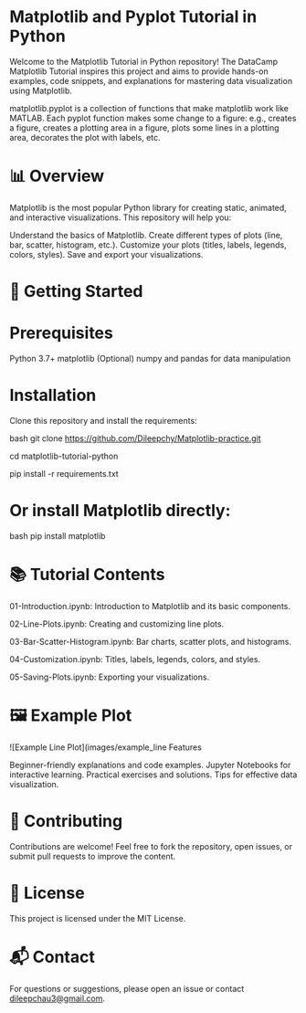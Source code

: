 # Matplotlib and Pyplot Tutorial in Python

Welcome to the Matplotlib Tutorial in Python repository!
The DataCamp Matplotlib Tutorial inspires this project and aims to provide hands-on examples, code snippets, and explanations for mastering data visualization using Matplotlib.

matplotlib.pyplot is a collection of functions that make matplotlib work like MATLAB. Each pyplot function makes some change to a figure: e.g., creates a figure, creates a plotting area in a figure, plots some lines in a plotting area, decorates the plot with labels, etc.

# 📊 Overview

Matplotlib is the most popular Python library for creating static, animated, and interactive visualizations. This repository will help you:

Understand the basics of Matplotlib.
Create different types of plots (line, bar, scatter, histogram, etc.).
Customize your plots (titles, labels, legends, colors, styles).
Save and export your visualizations.

# 🚀 Getting Started

# Prerequisites

Python 3.7+
matplotlib
(Optional) numpy and pandas for data manipulation

# Installation

Clone this repository and install the requirements:

bash
git clone https://github.com/Dileepchy/Matplotlib-practice.git

cd matplotlib-tutorial-python

pip install -r requirements.txt

# Or install Matplotlib directly:

bash
pip install matplotlib

# 📚 Tutorial Contents

01-Introduction.ipynb: Introduction to Matplotlib and its basic components.

02-Line-Plots.ipynb: Creating and customizing line plots.

03-Bar-Scatter-Histogram.ipynb: Bar charts, scatter plots, and histograms.

04-Customization.ipynb: Titles, labels, legends, colors, and styles.

05-Saving-Plots.ipynb: Exporting your visualizations.

# 🖼️ Example Plot

![Example Line Plot](images/example_line Features

Beginner-friendly explanations and code examples.
Jupyter Notebooks for interactive learning.
Practical exercises and solutions.
Tips for effective data visualization.

# 🤝 Contributing

Contributions are welcome!
Feel free to fork the repository, open issues, or submit pull requests to improve the content.

# 📄 License

This project is licensed under the MIT License.

# 📬 Contact

For questions or suggestions, please open an issue or contact dileepchau3@gmail.com.
